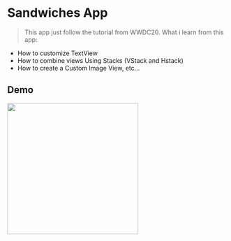 # Sandwiches App
> This app just follow the tutorial from WWDC20. What i learn from this app:
- How to customize TextView
- How to combine views Using Stacks (VStack and Hstack)
- How to create a Custom Image View, etc...

## Demo
<img src="https://github.com/javasusanto/sandwiches/blob/master/Shared/sandwichs.gif" width="300">
